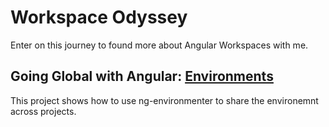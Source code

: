 # Workspace Odyssey

Enter on this journey to found more about Angular Workspaces with me.

## Going Global with Angular: [Environments](/environments/README.md)
This project shows how to use ng-environmenter to share the environemnt across projects.
